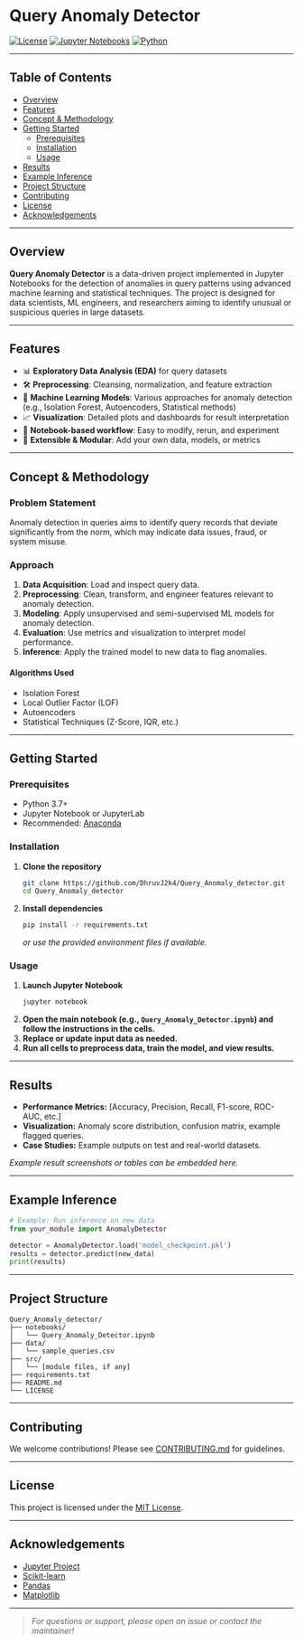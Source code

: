 # Query Anomaly Detector

[![License](https://img.shields.io/badge/license-MIT-blue.svg)](LICENSE)
[![Jupyter Notebooks](https://img.shields.io/badge/Notebook-Jupyter-orange.svg)](https://jupyter.org/)
[![Python](https://img.shields.io/badge/Language-Python3-blue.svg)](https://www.python.org/)

---

## Table of Contents

- [Overview](#overview)
- [Features](#features)
- [Concept & Methodology](#concept--methodology)
- [Getting Started](#getting-started)
  - [Prerequisites](#prerequisites)
  - [Installation](#installation)
  - [Usage](#usage)
- [Results](#results)
- [Example Inference](#example-inference)
- [Project Structure](#project-structure)
- [Contributing](#contributing)
- [License](#license)
- [Acknowledgements](#acknowledgements)

---

## Overview

**Query Anomaly Detector** is a data-driven project implemented in Jupyter Notebooks for the detection of anomalies in query patterns using advanced machine learning and statistical techniques. The project is designed for data scientists, ML engineers, and researchers aiming to identify unusual or suspicious queries in large datasets.

---

## Features

- 📊 **Exploratory Data Analysis (EDA)** for query datasets
- 🛠️ **Preprocessing**: Cleansing, normalization, and feature extraction
- 🤖 **Machine Learning Models**: Various approaches for anomaly detection (e.g., Isolation Forest, Autoencoders, Statistical methods)
- 📈 **Visualization**: Detailed plots and dashboards for result interpretation
- 🧩 **Notebook-based workflow**: Easy to modify, rerun, and experiment
- 🚀 **Extensible & Modular**: Add your own data, models, or metrics

---

## Concept & Methodology

### Problem Statement

Anomaly detection in queries aims to identify query records that deviate significantly from the norm, which may indicate data issues, fraud, or system misuse.

### Approach

1. **Data Acquisition**: Load and inspect query data.
2. **Preprocessing**: Clean, transform, and engineer features relevant to anomaly detection.
3. **Modeling**: Apply unsupervised and semi-supervised ML models for anomaly detection.
4. **Evaluation**: Use metrics and visualization to interpret model performance.
5. **Inference**: Apply the trained model to new data to flag anomalies.

#### Algorithms Used

- Isolation Forest
- Local Outlier Factor (LOF)
- Autoencoders
- Statistical Techniques (Z-Score, IQR, etc.)

---

## Getting Started

### Prerequisites

- Python 3.7+
- Jupyter Notebook or JupyterLab
- Recommended: [Anaconda](https://www.anaconda.com/products/distribution)

### Installation

1. **Clone the repository**
   ```bash
   git clone https://github.com/DhruvJ2k4/Query_Anomaly_detector.git
   cd Query_Anomaly_detector
   ```

2. **Install dependencies**
   ```bash
   pip install -r requirements.txt
   ```
   _or use the provided environment files if available._

### Usage

1. **Launch Jupyter Notebook**
   ```bash
   jupyter notebook
   ```
2. **Open the main notebook (e.g., `Query_Anomaly_Detector.ipynb`) and follow the instructions in the cells.**
3. **Replace or update input data as needed.**
4. **Run all cells to preprocess data, train the model, and view results.**

---

## Results

- **Performance Metrics:** [Accuracy, Precision, Recall, F1-score, ROC-AUC, etc.]
- **Visualization:** Anomaly score distribution, confusion matrix, example flagged queries.
- **Case Studies:** Example outputs on test and real-world datasets.

_Example result screenshots or tables can be embedded here._

---

## Example Inference

```python
# Example: Run inference on new data
from your_module import AnomalyDetector

detector = AnomalyDetector.load('model_checkpoint.pkl')
results = detector.predict(new_data)
print(results)
```

---

## Project Structure

```
Query_Anomaly_detector/
├── notebooks/
│   └── Query_Anomaly_Detector.ipynb
├── data/
│   └── sample_queries.csv
├── src/
│   └── [module files, if any]
├── requirements.txt
├── README.md
└── LICENSE
```

---

## Contributing

We welcome contributions! Please see [CONTRIBUTING.md](CONTRIBUTING.md) for guidelines.

---

## License

This project is licensed under the [MIT License](LICENSE).

---

## Acknowledgements

- [Jupyter Project](https://jupyter.org/)
- [Scikit-learn](https://scikit-learn.org/)
- [Pandas](https://pandas.pydata.org/)
- [Matplotlib](https://matplotlib.org/)

---

> _For questions or support, please open an issue or contact the maintainer!_
